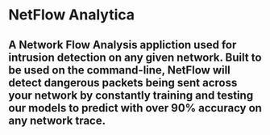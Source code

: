 # NetFlow Analytica
## A Network Flow Analysis appliction used for intrusion detection on any given network. Built to be used on the command-line, NetFlow will detect dangerous packets being sent across your network by constantly training and testing our models to predict with over 90% accuracy on any network trace.
